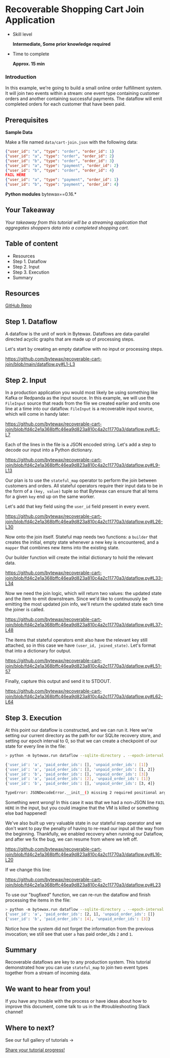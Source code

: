# Recoverable Shopping Cart Join Application

- Skill level
    
    **Intermediate, Some prior knowledge required**
    
- Time to complete
    
    **Approx. 15 min**
    
### Introduction

In this example, we're going to build a small online order fulfillment system. It will join two events within a stream: one event type containing customer orders and another containing successful payments. The dataflow will emit completed orders for each customer that have been paid.

## ****Prerequisites****

**Sample Data**

Make a file named `data/cart-join.json` with the following data:

```json
{"user_id": "a", "type": "order", "order_id": 1}
{"user_id": "a", "type": "order", "order_id": 2}
{"user_id": "b", "type": "order", "order_id": 3}
{"user_id": "a", "type": "payment", "order_id": 2}
{"user_id": "b", "type": "order", "order_id": 4}
FAIL HERE
{"user_id": "a", "type": "payment", "order_id": 1}
{"user_id": "b", "type": "payment", "order_id": 4}
```

**Python modules**
bytewax==0.16.*

## Your Takeaway

*Your takeaway from this tutorial will be a streaming application that aggregates shoppers data into a completed shopping cart.*

## Table of content

- Resources
- Step 1. Dataflow
- Step 2. Input
- Step 3. Execution
- Summary

## Resources

[GitHub Repo](https://github.com/bytewax/recoverable-cart-join)

## Step 1. Dataflow

A dataflow is the unit of work in Bytewax. Dataflows are data-parallel directed acyclic graphs that are made up of processing steps.

Let's start by creating an empty dataflow with no input or processing steps.

https://github.com/bytewax/recoverable-cart-join/blob/main/dataflow.py#L1-L3

## Step 2. Input

In a production application you would most likely be using something like Kafka or Redpanda as the input source. In this example, we will use the `FileInput` source that reads from the file we created earlier and emits one line at a time into our dataflow. `FileInput` is a recoverable input source, which will come in handy later:

https://github.com/bytewax/recoverable-cart-join/blob/fd4c2e1a368bffc46ea9d823a810c4a2c11770a3/dataflow.py#L5-L7

Each of the lines in the file is a JSON encoded string. Let's add a step to decode our input into a Python dictionary.

https://github.com/bytewax/recoverable-cart-join/blob/fd4c2e1a368bffc46ea9d823a810c4a2c11770a3/dataflow.py#L9-L13

Our plan is to use the `stateful_map` operator to perform the join between customers and orders. All stateful operators require their input data to be in the form of a `(key, value)` tuple so that Bytewax can ensure that all tems for a given `key` end up on the same worker.

Let's add that key field using the `user_id` field present in every event.

https://github.com/bytewax/recoverable-cart-join/blob/fd4c2e1a368bffc46ea9d823a810c4a2c11770a3/dataflow.py#L26-L30

Now onto the join itself. Stateful map needs two functions: a `builder` that creates the initial, empty state whenever a new key is encountered, and a `mapper` that combines new items into the existing state.

Our builder function will create the initial dictionary to hold the relevant data.

https://github.com/bytewax/recoverable-cart-join/blob/fd4c2e1a368bffc46ea9d823a810c4a2c11770a3/dataflow.py#L33-L34

Now we need the join logic, which will return two values: the updated state and the item to emit downstream. Since we'd like to continuously be emitting the most updated join info, we'll return the updated state each time the joiner is called.

https://github.com/bytewax/recoverable-cart-join/blob/fd4c2e1a368bffc46ea9d823a810c4a2c11770a3/dataflow.py#L37-L48

The items that stateful operators emit also have the relevant key still attached, so in this case we have `(user_id, joined_state)`. Let's format that into a dictionary for output.

https://github.com/bytewax/recoverable-cart-join/blob/fd4c2e1a368bffc46ea9d823a810c4a2c11770a3/dataflow.py#L51-57

Finally, capture this output and send it to STDOUT.

https://github.com/bytewax/recoverable-cart-join/blob/fd4c2e1a368bffc46ea9d823a810c4a2c11770a3/dataflow.py#L62-L64

## Step 3. Execution

At this point our dataflow is constructed, and we can run it. Here we're setting our current directory as the path for our SQLite recovery store, and setting our epoch interval to 0, so that we can create a checkpoint of our state for every line in the file:

``` bash
> python -m bytewax.run dataflow --sqlite-directory . --epoch-interval 0

{'user_id': 'a', 'paid_order_ids': [], 'unpaid_order_ids': [1]}
{'user_id': 'a', 'paid_order_ids': [], 'unpaid_order_ids': [1, 2]}
{'user_id': 'b', 'paid_order_ids': [], 'unpaid_order_ids': [3]}
{'user_id': 'a', 'paid_order_ids': [2], 'unpaid_order_ids': [1]}
{'user_id': 'b', 'paid_order_ids': [], 'unpaid_order_ids': [3, 4]}

TypeError: JSONDecodeError.__init__() missing 2 required positional arguments: 'doc' and 'pos'
```

Something went wrong! In this case it was that we had a non-JSON line `FAIL HERE` in the input, but you could imagine that the VM is killed or something else bad happened!

We've also built up very valuable state in our stateful map operator and we don't want to pay the penalty of having to re-read our input all the way from the beginning. Thankfully, we enabled recovery when running our Dataflow, and after we fix the bug, we can resume from where we left off.

https://github.com/bytewax/recoverable-cart-join/blob/fd4c2e1a368bffc46ea9d823a810c4a2c11770a3/dataflow.py#L16-L20

If we change this line:

https://github.com/bytewax/recoverable-cart-join/blob/fd4c2e1a368bffc46ea9d823a810c4a2c11770a3/dataflow.py#L23

To use our "bugfixed" function, we can re-run the dataflow and finish processing the items in the file:

``` bash
> python -m bytewax.run dataflow --sqlite-directory . --epoch-interval 0
{'user_id': 'a', 'paid_order_ids': [2, 1], 'unpaid_order_ids': []}
{'user_id': 'b', 'paid_order_ids': [4], 'unpaid_order_ids': [3]}
```

Notice how the system did not forget the information from the previous invocation; we still see that user `a` has paid order_ids `2` and `1`.

## Summary

Recoverable dataflows are key to any production system. This tutorial demonstrated how you can use `stateful_map` to join two event types together from a stream of incoming data.

## We want to hear from you!

If you have any trouble with the process or have ideas about how to improve this document, come talk to us in the #troubleshooting Slack channel!

## Where to next?

See our full gallery of tutorials → 

[Share your tutorial progress!](https://twitter.com/intent/tweet?text=I%27m%20mastering%20data%20streaming%20with%20%40bytewax!%20&url=https://bytewax.io/tutorials/&hashtags=Bytewax,Tutorials)
